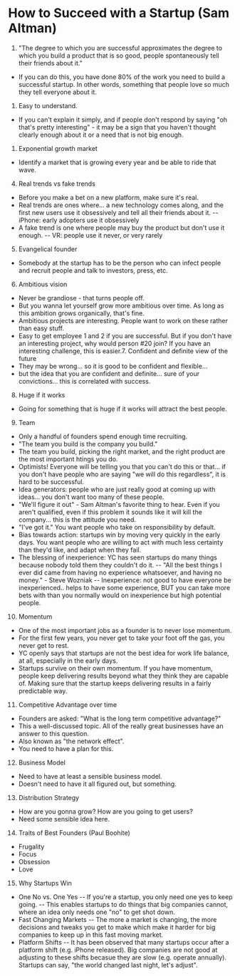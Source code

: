 # How to Succeed with a Startup (Sam Altman)
1. "The degree to which you are successful approximates the degree to which you build a product that is so good, people spontaneously tell their friends about it."
- If you can do this, you have done 80% of the work you need to build a successful startup. In other words, something that people love so much they tell everyone about it.
1. Easy to understand.
- If you can't explain it simply, and if people don't respond by saying "oh that's pretty interesting" - it may be a sign that you haven't thought clearly enough about it or a need that is not big enough.
1. Exponential growth market
- Identify a market that is growing every year and be able to ride that wave. 
4. Real trends vs fake trends
- Before you make a bet on a new platform, make sure it's real.
- Real trends are ones where... a new technology comes along, and the first new users use it obsessively and tell all their friends about it.
-- iPhone: early adopters use it obsessively
- A fake trend is one where people may buy the product but don't use it enough.
-- VR: people use it never, or very rarely
5. Evangelical founder
- Somebody at the startup has to be the person who can infect people and recruit people and talk to investors, press, etc.
6. Ambitious vision
- Never be grandiose - that turns people off.
- But you wanna let yourself grow more ambitious over time. As long as this ambition grows organically, that's fine.
- Ambitious projects are interesting. People want to work on these rather than easy stuff.
- Easy to get employee 1 and 2 if you are successful. But if you don't have an interesting project, why would person #20 join? If you have an interesting challenge, this is easier.7. Confident and definite view of the future
- They may be wrong... so it is good to be confident and flexible...
- but the idea that you are confident and definite... sure of your convictions... this is correlated with success.
8. Huge if it works
- Going for something that is huge if it works will attract the best people.
9. Team
- Only a handful of founders spend enough time recruiting.
- "The team you build is the company you build."
- The team you build, picking the right market, and the right product are the most important htings you do.
- Optimists! Everyone will be telling you that you can't do this or that... if you don't have people who are saying "we will do this regardless", it is hard to be successful.
- Idea generators: people who are just really good at coming up with ideas... you don't want too many of these people. 
- "We'll figure it out" - Sam Altman's favorite thing to hear. Even if you aren't qualified, even if this problem it sounds like it will kill the company... this is the attitude you need.
- "I've got it." You want people who take on responsibility by default.
- Bias towards action: startups win by moving very quickly in the early days. You want people who are willing to act with much less certainty than they'd like, and adapt when they fail.
- The blessing of inexperience: YC has seen startups do many things because nobody told them they couldn't do it.
-- "All the best things I ever did came from having no experience whatsoever, and having no money." - Steve Wozniak
-- Inexperience: not good to have everyone be inexperienced.. helps to have some experience, BUT you can take more bets with than you normally would on inexperience but high potential people.
10. Momentum
- One of the most important jobs as a founder is to never lose momentum.
- For the first few years, you never get to take your foot off the gas, you never get to rest.
- YC openly says that startups are not the best idea for work life balance, at all, especially in the early days.
- Startups survive on their own momentum. If you have momentum, people keep delivering results beyond what they think they are capable of. Making sure that the startup keeps delivering results in a fairly predictable way. 
11. Competitive Advantage over time
- Founders are asked: "What is the long term competitive advantage?"
- This a well-discussed topic. All of the really great businesses have an answer to this question.
- Also known as "the network effect".
- You need to have a plan for this.
12. Business Model
- Need to have at least a sensible business model.
- Doesn't need to have it all figured out, but something.
13. Distribution Strategy
- How are you gonna grow? How are you going to get users?
- Need some sensible idea here.
14. Traits of Best Founders (Paul Boohite)
- Frugality
- Focus
- Obsession
- Love
15. Why Startups Win
- One No vs. One Yes
-- If you're a startup, you only need one yes to keep going.
-- This enables startups to do things that big companies cannot, where an idea only needs one "no" to get shot down. 
- Fast Changing Markets
-- The more a market is changing, the more decisions and tweaks you get to make which make it harder for big companies to keep up in this fast moving market.
- Platform Shifts
-- It has been observed that many startups occur after a platform shift (e.g. iPhone released). Big companies are not good at adjusting to these shifts becasue they are slow (e.g. operate annually). Startups can say, "the world changed last night, let's adjust".
